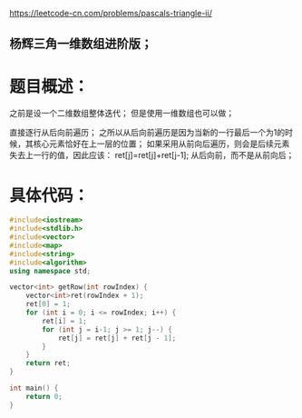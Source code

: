 <https://leetcode-cn.com/problems/pascals-triangle-ii/>

## 杨辉三角一维数组进阶版；

# 题目概述：
之前是设一个二维数组整体迭代；
但是使用一维数组也可以做；

直接逐行从后向前遍历；
之所以从后向前遍历是因为当新的一行最后一个为1的时候，其核心元素恰好在上一层的位置；
如果采用从前向后遍历，则会是后续元素失去上一行的值，因此应该：
ret[j]=ret[j]+ret[j-1];
从后向前，而不是从前向后；

# 具体代码：
```C++
#include<iostream>
#include<stdlib.h>
#include<vector>
#include<map>
#include<string>
#include<algorithm>
using namespace std;

vector<int> getRow(int rowIndex) {
	vector<int>ret(rowIndex + 1);
	ret[0] = 1;
	for (int i = 0; i <= rowIndex; i++) {
		ret[i] = 1;
		for (int j = i-1; j >= 1; j--) {
			ret[j] = ret[j] + ret[j - 1];
		}
	}
	return ret;
}

int main() {
	return 0;
}
```
